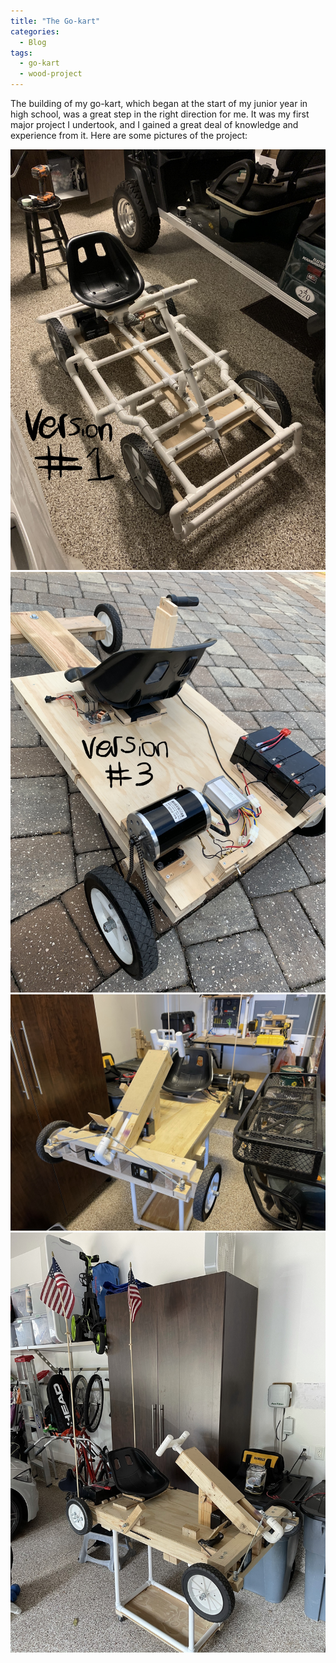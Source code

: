 ```yaml
---
title: "The Go-kart"
categories:
  - Blog
tags:
  - go-kart
  - wood-project
---
```


The building of my go-kart, which began at the start of my junior year in high school, was a great step in the right direction for me. It was my first major project I undertook, and I gained a great deal of knowledge and experience from it. Here are some pictures of the project:

![Version 1](https://github.com/JDGate/jdgate.github.io/blob/master/assets/images/version1.JPEG)
![Version 3](https://github.com/JDGate/jdgate.github.io/blob/master/assets/images/version3.JPEG)
![Version 4](https://github.com/JDGate/jdgate.github.io/blob/master/assets/images/version4front.JPEG)
![Kart on stand](https://github.com/JDGate/jdgate.github.io/blob/master/assets/images/version4onstand.JPEG)
